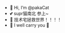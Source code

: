 - 👋 Hi, I’m @pakaCat
- 💕 supr猫南北 参上~
- 👀 技术宅拯救世界！！！！
- 🌱 I well carry you 🌱


<!---
pakaCat/pakaCat is a ✨ special ✨ repository because its `README.md` (this file) appears on your GitHub profile.
You can click the Preview link to take a look at your changes.
--->
